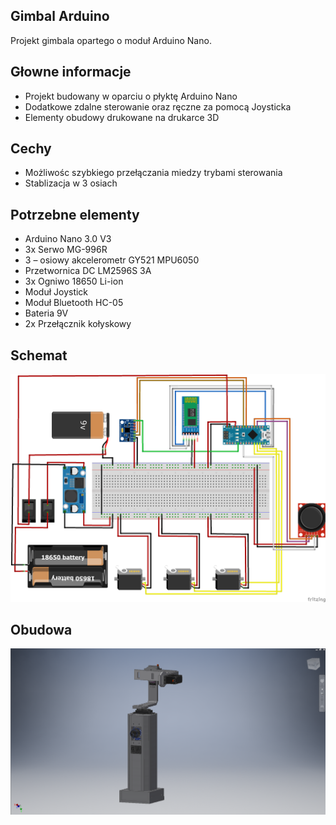 ## Gimbal Arduino
Projekt gimbala opartego o moduł Arduino Nano.

## Głowne informacje
- Projekt budowany w oparciu o płyktę Arduino Nano
- Dodatkowe zdalne sterowanie oraz ręczne za pomocą Joysticka
- Elementy obudowy drukowane na drukarce 3D

## Cechy
- Możliwośc szybkiego przełączania miedzy trybami sterowania
- Stablizacja w 3 osiach 

## Potrzebne elementy
- Arduino Nano 3.0 V3
- 3x Serwo MG-996R
- 3 – osiowy akcelerometr GY521 MPU6050
- Przetwornica DC LM2596S 3A
- 3x Ogniwo 18650 Li-ion
- Moduł Joystick
- Moduł Bluetooth HC-05
- Bateria 9V
- 2x Przełącznik kołyskowy

## Schemat
![Example screenshot](/img/Gimbal_bb.png)

## Obudowa
![Example screenshot](/img/Inventor.png)

